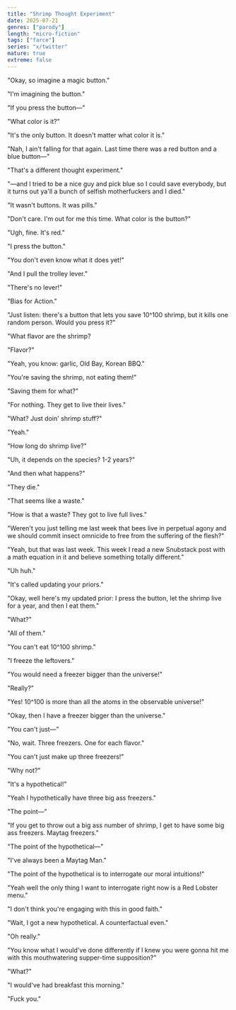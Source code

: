 ```yaml
---
title: "Shrimp Thought Experiment"
date: 2025-07-21
genres: ["parody"]
length: "micro-fiction"
tags: ["farce"]
series: "x/twitter"
mature: true
extreme: false
---
```

"Okay, so imagine a magic button."

"I'm imagining the button."

"If you press the button—"

"What color is it?"

"It's the only button. It doesn't matter what color it is."

"Nah, I ain't falling for that again. Last time there was a red button and a blue button—"

"That's a different thought experiment."

"—and I tried to be a nice guy and pick blue so I could save everybody, but it turns out ya'll a bunch of selfish motherfuckers and I died."

"It wasn't buttons. It was pills."

"Don't care. I'm out for me this time. What color is the button?"

"Ugh, fine. It's red."

"I press the button."

"You don't even know what it does yet!"

"And I pull the trolley lever."

"There's no lever!"

"Bias for Action."

"Just listen: there's a button that lets you save 10^100 shrimp, but it kills one random person. Would you press it?"

"What flavor are the shrimp?

"Flavor?"

"Yeah, you know: garlic, Old Bay, Korean BBQ."

"You're saving the shrimp, not eating them!"

"Saving them for what?"

"For nothing. They get to live their lives."

"What? Just doin' shrimp stuff?"

"Yeah."

"How long do shrimp live?"

"Uh, it depends on the species? 1-2 years?"

"And then what happens?"

"They die."

"That seems like a waste."

"How is that a waste? They got to live full lives."

"Weren't you just telling me last week that bees live in perpetual agony and we should commit insect omnicide to free from the suffering of the flesh?"

"Yeah, but that was last week. This week I read a new Snubstack post with a math equation in it and believe something totally different."

"Uh huh."

"It's called updating your priors."

"Okay, well here's my updated prior: I press the button, let the shrimp live for a year, and then I eat them."

"What?"

"All of them."

"You can't eat 10^100 shrimp."

"I freeze the leftovers."

"You would need a freezer bigger than the universe!"

"Really?"

"Yes! 10^100 is more than all the atoms in the observable universe!"

"Okay, then I have a freezer bigger than the universe."

"You can't just—"

"No, wait. Three freezers. One for each flavor."

"You can't just make up three freezers!"

"Why not?"

"It's a hypothetical!"

"Yeah I hypothetically have three big ass freezers."

"The point—"

"If you get to throw out a big ass number of shrimp, I get to have some big ass freezers. Maytag freezers."

"The point of the hypothetical—"

"I've always been a Maytag Man."

"The point of the hypothetical is to interrogate our moral intuitions!"

"Yeah well the only thing I want to interrogate right now is a Red Lobster menu."

"I don't think you're engaging with this in good faith."

"Wait, I got a new hypothetical. A counterfactual even."

"Oh really."

"You know what I would've done differently if I knew you were gonna hit me with this mouthwatering supper-time supposition?"

"What?"

"I would've had breakfast this morning."

"Fuck you."
